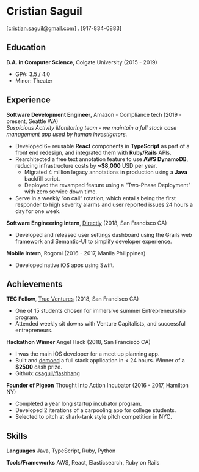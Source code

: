 # Cristian Saguil
[cristian.saguil@gmail.com] . [917-834-0883]
## Education
**B.A. in Computer Science**, Colgate University (2015 - 2019)
- GPA: 3.5 / 4.0
- Minor: Theater

## Experience
**Software Development Engineer**, Amazon - Compliance tech (2019 - present, Seattle WA)  
*Suspicious Activity Monitoring team - we maintain a full stack case management app used by human investigators.*  
- Developed 6+ reusable **React** components in **TypeScript** as part of a front end redesign, and integrated them with **Ruby/Rails** APIs.
- Rearchitected a free text annotation feature to use **AWS DynamoDB**, reducing infrastructure costs by **~$8,000** USD per year.
  - Migrated 4 million legacy annotations in production using a **Java** backfill script.
  - Deployed the revamped feature using a "Two-Phase Deployment" with zero service down time.
- Serve in a weekly “on call” rotation, which entails being the first responder to high severity alarms and user reported issues 24 hours a day for one week.

**Software Engineering Intern**, [Directly](http://directly.com/) (2018, San Francisco CA)
- Developed and released user settings dashboard using the Grails web framework and Semantic-UI to simplify developer experience.

**Mobile Intern**, Rogomi (2016 - 2017, Manila Philippines)
- Developed native iOS apps using Swift.

## Achievements
**TEC Fellow**, [True Ventures](https://trueventures.com/) (2018, San Francisco CA)
- One of 15 students chosen for immersive summer Entrepreneurship program.
- Attended weekly sit downs with Venture Capitalists, and successful entrepreneurs.

**Hackathon Winner** Angel Hack (2018, San Francisco CA)
- I was the main iOS developer for a meet up planning app.
- Built and [demoed](https://vimeo.com/296757508) a full stack application in < 24 hours. Winner of a **$2500** cash prize.
- Github: [csaguil/flashhang](https://github.com/csaguil/flashhang)

**Founder of Pigeon** Thought Into Action Incubator (2016 - 2017, Hamilton NY)
- Completed a year long startup incubator program.
- Developed 2 iterations of a carpooling app for college students.
- Selected to pitch at shark-tank style pitch competition in NYC.

## Skills
**Languages** Java, TypeScript, Ruby, Python

**Tools/Frameworks** AWS, React, Elasticsearch, Ruby on Rails

